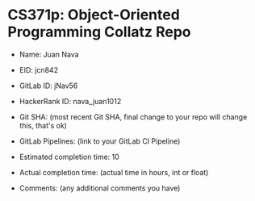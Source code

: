 # CS371p: Object-Oriented Programming Collatz Repo

* Name: Juan Nava

* EID: jcn842

* GitLab ID: jNav56

* HackerRank ID: nava_juan1012

* Git SHA: (most recent Git SHA, final change to your repo will change this, that's ok)

* GitLab Pipelines: (link to your GitLab CI Pipeline)

* Estimated completion time: 10

* Actual completion time: (actual time in hours, int or float)

* Comments: (any additional comments you have)
